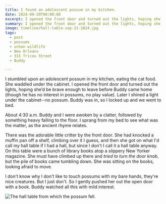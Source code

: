 ```yaml
---
title: I found an adolescent possum in my kitchen.
date: 2024-09-20T00:00:00
excerpt: I opened the front door and turned out the lights, hoping she’d be brave enough to leave before Buddy came home (though he has no interest in possums, no play value).
summary: I opened the front door and turned out the lights, hoping she’d be brave enough to leave before Buddy came home (though he has no interest in possums, no play value).
image: timeline/hall-table-sep-21-2024.jpg
tags:
  - post
  - possums
  - urban wildlife
  - New Orleans
  - 315 Tricou Street
  - Buddy

---
```


I stumbled upon an adolescent possum in my kitchen, eating the cat food. She waddled under the cabinet.
I opened the front door and turned out the lights, hoping she’d be brave enough to leave before Buddy came home (though he has no interest in possums, no play value).
Later I shined a light under the cabinet--no possum. Buddy was in, so I locked up and we went to bed.

About 4:30 a.m. Buddy and I were awoken by a clatter, followed by something heavy falling to the floor.
I sprang from my bed to see what was the matter, as the ancient rhyme relates.

There was the adorable little critter by the front door. She had knocked a muffin pan off a shelf, climbing over it I guess, and then she got on what I'd call my hall table if I had a hall, but since I don't I call it a hall table anyway. On this table were a bunch of library books atop a slippery New Yorker magazine. She must have climbed up there and _tried to turn the door knob_, but the pile of books came tumbling down. She was sitting on the books, looking afraid to move.

I don't know why I don't like to touch possums with my bare hands, they're nice creatures. But I just don't. So I gently pushed her out the open door with a book.
Buddy watched all this with mild interest.

![The hall table from which the possum fell.](/static/img/timeline/hall-table-sep-21-2024.jpeg)